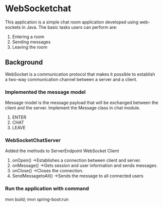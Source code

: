 # WebSocketchat
This application is a simple chat room application developed using web-sockets in Java. The basic tasks users can perform are:

1. Entering a room
2. Sending messages
3. Leaving the room

## Background
WebSocket is a communication protocol that makes it possible to establish a two-way communication channel between a
server and a client.


### Implemented the message model
Message model is the message payload that will be exchanged between the client and the server. Implement the Message
class in chat module.
1. ENTER
2. CHAT
3. LEAVE

### WebSocketChatServer 
Added the methods to ServerEndpoint WebSocket Client
1. onOpen() ->Establishes a connection between client and server.
2. onMessage() ->Gets session and user information and sends messages.
3. onClose() ->Closes the connection.
4. SendMessagetoAll() ->Sends the message to all connected users


### Run the application with command
mvn build; 
mvn spring-boot:run
